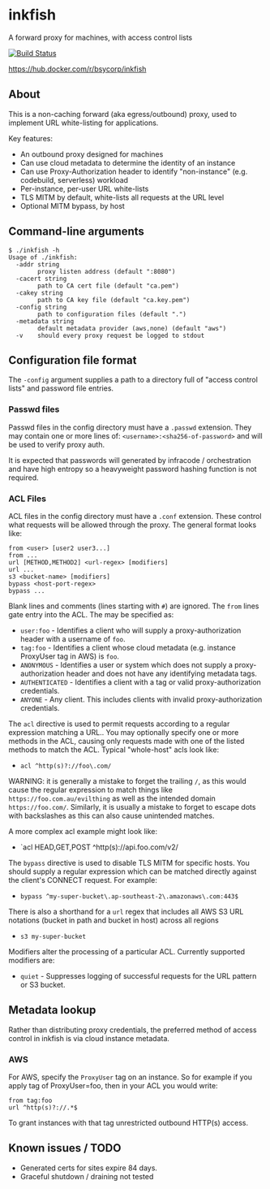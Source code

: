 # inkfish
A forward proxy for machines, with access control lists

[![Build Status](https://travis-ci.org/bsycorp/inkfish.svg?branch=master)](https://travis-ci.org/bsycorp/inkfish)

https://hub.docker.com/r/bsycorp/inkfish

## About

This is a non-caching forward (aka egress/outbound) proxy, used to implement URL 
white-listing for applications. 

Key features:

* An outbound proxy designed for machines
* Can use cloud metadata to determine the identity of an instance
* Can use Proxy-Authorization header to identify "non-instance" (e.g. codebuild, serverless) workload
* Per-instance, per-user URL white-lists
* TLS MITM by default, white-lists all requests at the URL level
* Optional MITM bypass, by host

## Command-line arguments

```
$ ./inkfish -h
Usage of ./inkfish:
  -addr string
    	proxy listen address (default ":8080")
  -cacert string
    	path to CA cert file (default "ca.pem")
  -cakey string
    	path to CA key file (default "ca.key.pem")
  -config string
    	path to configuration files (default ".")
  -metadata string
    	default metadata provider (aws,none) (default "aws")
  -v	should every proxy request be logged to stdout
```

## Configuration file format

The `-config` argument supplies a path to a directory full of "access control lists" and password file
entries. 

### Passwd files

Passwd files in the config directory must have a `.passwd` extension. They may contain one or more 
lines of: `<username>:<sha256-of-password>` and will be used to verify proxy auth.

It is expected that passwords will generated by infracode / orchestration and have high entropy so
a heavyweight password hashing function is not required.

### ACL Files

ACL files in the config directory must have a `.conf` extension. These control what requests will 
be allowed through the proxy. The general format looks like:

```
from <user> [user2 user3...]
from ...
url [METHOD,METHOD2] <url-regex> [modifiers]
url ...
s3 <bucket-name> [modifiers]
bypass <host-port-regex>
bypass ...
```

Blank lines and comments (lines starting with `#`) are ignored. The `from` lines gate entry into the ACL.
The <user> may be specified as:

* `user:foo` - Identifies a client who will supply a proxy-authorization header with a username of `foo`.
* `tag:foo` - Identifies a client whose cloud metadata (e.g. instance ProxyUser tag in AWS) is `foo`.
* `ANONYMOUS` - Identifies a user or system which does not supply a proxy-authorization header and
               does not have any identifying metadata tags.
* `AUTHENTICATED` - Identifies a client with a tag or valid proxy-authorization credentials.
* `ANYONE` - Any client. This includes clients with invalid proxy-authorization credentials.

The `acl` directive is used to permit requests according to a regular expression matching a URL.. You
may optionally specify one or more methods in the ACL, causing only requests made with one of the listed
methods to match the ACL. Typical "whole-host" acls look like:

* `acl ^http(s)?://foo\.com/`

WARNING: it is generally a mistake to forget the trailing `/`, as this would cause the regular expression
to match things like `https://foo.com.au/evilthing` as well as the intended domain `https://foo.com/`.
Similarly, it is usually a mistake to forget to escape dots with backslashes as this can also cause
unintended matches.

A more complex acl example might look like:

* `acl HEAD,GET,POST ^http(s)://api\.foo\.com/v2/

The `bypass` directive is used to disable TLS MITM for specific hosts. You should supply a regular
expression which can be matched directly against the client's CONNECT request. For example:

* `bypass ^my-super-bucket\.ap-southeast-2\.amazonaws\.com:443$`

There is also a shorthand for a `url` regex that includes all AWS S3 URL notations
 (bucket in path and bucket in host) across all regions

* `s3 my-super-bucket`

Modifiers alter the processing of a particular ACL. Currently supported modifiers are:

* `quiet` - Suppresses logging of successful requests for the URL pattern or S3 bucket.

## Metadata lookup

Rather than distributing proxy credentials, the preferred method of access control in inkfish is via
cloud instance metadata.

### AWS

For AWS, specify the `ProxyUser` tag on an instance. So for example if you apply tag of ProxyUser=foo,
then in your ACL you would write:

```
from tag:foo
url ^http(s)?://.*$
```

To grant instances with that tag unrestricted outbound HTTP(s) access.

## Known issues / TODO

* Generated certs for sites expire 84 days. 
* Graceful shutdown / draining not tested

